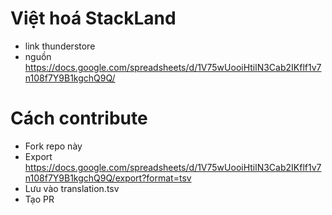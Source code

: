 # Việt hoá StackLand
- link thunderstore 
- nguồn https://docs.google.com/spreadsheets/d/1V75wUooiHtilN3Cab2IKflf1v7n108f7Y9B1kgchQ9Q/

# Cách contribute
- Fork repo này
- Export https://docs.google.com/spreadsheets/d/1V75wUooiHtilN3Cab2IKflf1v7n108f7Y9B1kgchQ9Q/export?format=tsv
- Lưu vào translation.tsv
- Tạo PR